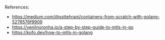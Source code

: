 References:

* https://medium.com/@ssttehrani/containers-from-scratch-with-golang-5276576f9909
* https://venilnoronha.io/a-step-by-step-guide-to-mtls-in-go
* https://kofo.dev/how-to-mtls-in-golang
